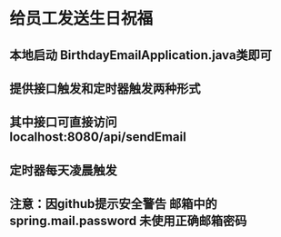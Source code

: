 # 给员工发送生日祝福
## 本地启动 BirthdayEmailApplication.java类即可
## 提供接口触发和定时器触发两种形式
## 其中接口可直接访问 localhost:8080/api/sendEmail
## 定时器每天凌晨触发
## 注意：因github提示安全警告 邮箱中的 spring.mail.password 未使用正确邮箱密码
